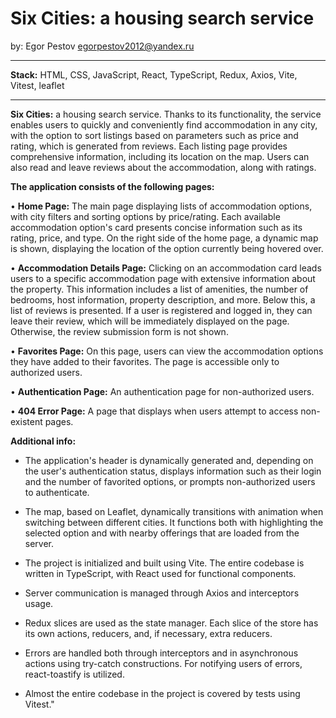 # Six Cities: a housing search service
by: Egor Pestov <egorpestov2012@yandex.ru>


---

<b>Stack:</b> HTML, CSS, JavaScript, React, TypeScript, Redux, Axios, Vite, Vitest, leaflet

---

<b>Six Cities:</b> a housing search service. Thanks to its functionality, the service enables users to quickly and conveniently find accommodation in any city, with the option to sort listings based on parameters such as price and rating, which is generated from reviews. Each listing page provides comprehensive information, including its location on the map. Users can also read and leave reviews about the accommodation, along with ratings.

<b>The application consists of the following pages:</b>

• <b>Home Page:</b> The main page displaying lists of accommodation options, with city filters and sorting options by price/rating. Each available accommodation option's card presents concise information such as its rating, price, and type. On the right side of the home page, a dynamic map is shown, displaying the location of the option currently being hovered over.

• <b>Accommodation Details Page:</b> Clicking on an accommodation card leads users to a specific accommodation page with extensive information about the property. This information includes a list of amenities, the number of bedrooms, host information, property description, and more. Below this, a list of reviews is presented. If a user is registered and logged in, they can leave their review, which will be immediately displayed on the page. Otherwise, the review submission form is not shown.

• <b>Favorites Page:</b> On this page, users can view the accommodation options they have added to their favorites. The page is accessible only to authorized users.

• <b>Authentication Page:</b> An authentication page for non-authorized users.

• <b>404 Error Page:</b> A page that displays when users attempt to access non-existent pages.

<b>Additional info:</b>

* The application's header is dynamically generated and, depending on the user's authentication status, displays information such as their login and the number of favorited options, or prompts non-authorized users to authenticate.

* The map, based on Leaflet, dynamically transitions with animation when switching between different cities. It functions both with highlighting the selected option and with nearby offerings that are loaded from the server.

* The project is initialized and built using Vite. The entire codebase is written in TypeScript, with React used for functional components.

* Server communication is managed through Axios and interceptors usage. 

* Redux slices are used as the state manager. Each slice of the store has its own actions, reducers, and, if necessary, extra reducers.

* Errors are handled both through interceptors and in asynchronous actions using try-catch constructions. For notifying users of errors, react-toastify is utilized.

* Almost the entire codebase in the project is covered by tests using Vitest."
